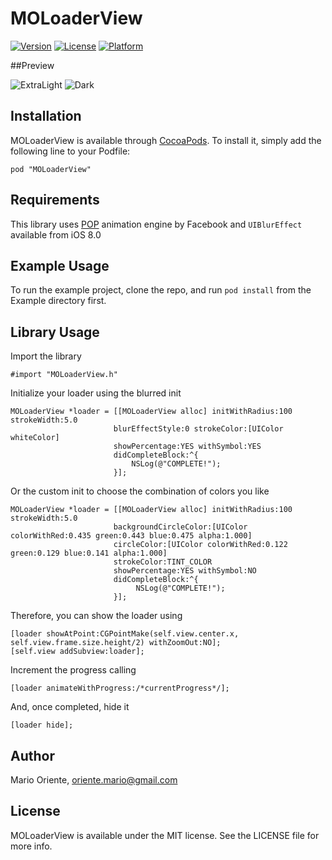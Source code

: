 # MOLoaderView

[![Version](https://img.shields.io/cocoapods/v/MOLoaderView.svg?style=flat)](http://cocoadocs.org/docsets/MOLoaderView)
[![License](https://img.shields.io/cocoapods/l/MOLoaderView.svg?style=flat)](http://cocoadocs.org/docsets/MOLoaderView)
[![Platform](https://img.shields.io/cocoapods/p/MOLoaderView.svg?style=flat)](http://cocoadocs.org/docsets/MOLoaderView)

##Preview

![ExtraLight](https://cloud.githubusercontent.com/assets/7912774/5070655/94856ca2-6e69-11e4-9a1d-ca2694a74312.gif) ![Dark](https://cloud.githubusercontent.com/assets/7912774/5070667/a8dc388e-6e69-11e4-8829-edeb0fd06f42.gif)


## Installation

MOLoaderView is available through [CocoaPods](http://cocoapods.org). To install
it, simply add the following line to your Podfile:

    pod "MOLoaderView"

## Requirements

This library uses [POP](https://github.com/facebook/pop) animation engine by Facebook and `UIBlurEffect` available from iOS 8.0

## Example Usage

To run the example project, clone the repo, and run `pod install` from the Example directory first.

## Library Usage
Import the library 

```obj-c
#import "MOLoaderView.h"
```

Initialize your loader using the blurred init

```obj-c
MOLoaderView *loader = [[MOLoaderView alloc] initWithRadius:100 strokeWidth:5.0
                       blurEffectStyle:0 strokeColor:[UIColor whiteColor]
                       showPercentage:YES withSymbol:YES
                       didCompleteBlock:^{
                           NSLog(@"COMPLETE!");
                       }];
```
Or the custom init to choose the combination of colors you like

```obj-c
MOLoaderView *loader = [[MOLoaderView alloc] initWithRadius:100 strokeWidth:5.0
                       backgroundCircleColor:[UIColor colorWithRed:0.435 green:0.443 blue:0.475 alpha:1.000]
                       circleColor:[UIColor colorWithRed:0.122 green:0.129 blue:0.141 alpha:1.000]
                       strokeColor:TINT_COLOR
                       showPercentage:YES withSymbol:NO
                       didCompleteBlock:^{
                            NSLog(@"COMPLETE!");
                       }];
```

Therefore, you can show the loader using

```obj-c
[loader showAtPoint:CGPointMake(self.view.center.x, self.view.frame.size.height/2) withZoomOut:NO];
[self.view addSubview:loader];
```
Increment the progress calling

```obj-c
[loader animateWithProgress:/*currentProgress*/];
```

And, once completed, hide it

```obj-c
[loader hide];
```

## Author

Mario Oriente, oriente.mario@gmail.com

## License

MOLoaderView is available under the MIT license. See the LICENSE file for more info.
